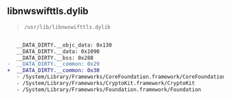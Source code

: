 ## libnwswifttls.dylib

> `/usr/lib/libnwswifttls.dylib`

```diff

   __DATA_DIRTY.__objc_data: 0x130
   __DATA_DIRTY.__data: 0x1090
   __DATA_DIRTY.__bss: 0x288
-  __DATA_DIRTY.__common: 0x29
+  __DATA_DIRTY.__common: 0x30
   - /System/Library/Frameworks/CoreFoundation.framework/CoreFoundation
   - /System/Library/Frameworks/CryptoKit.framework/CryptoKit
   - /System/Library/Frameworks/Foundation.framework/Foundation

```
